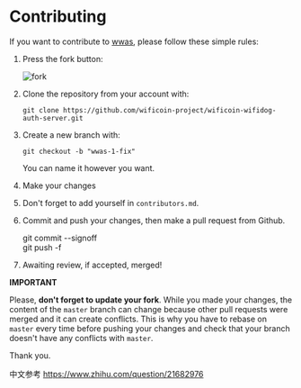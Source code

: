 Contributing
================================================================================

If you want to contribute to [wwas](https://github.com/wificoin-project/wificoin-wifidog-auth-server), please follow these simple rules:

1. Press the fork button:

    ![fork](http://oi58.tinypic.com/jj2trm.jpg)

2. Clone the repository from your account with:

    ```
    git clone https://github.com/wificoin-project/wificoin-wifidog-auth-server.git
    ```

3. Create a new branch with:

    ```
    git checkout -b "wwas-1-fix"
    ```
    You can name it however you want.

4. Make your changes

5. Don't forget to add yourself in `contributors.md`.

6. Commit and push your changes, then make a pull request from Github.

    git commit --signoff  
    git push -f
    
7. Awaiting review, if accepted, merged!



**IMPORTANT**

Please, **don't forget to update your fork**. While you made your changes, the content of the `master` branch can change because other pull requests were merged and it can create conflicts. This is why you have to rebase on `master` every time before pushing your changes and check that your branch doesn't have any conflicts with `master`.

Thank you.

中文参考
https://www.zhihu.com/question/21682976
